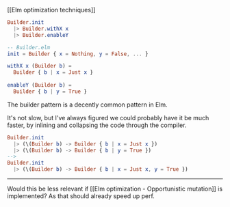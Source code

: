 [[Elm optimization techniques]]

```elm
Builder.init
  |> Builder.withX x
  |> Builder.enableY
```

```elm
-- Builder.elm
init = Builder { x = Nothing, y = False, ... }

withX x (Builder b) =
  Builder { b | x = Just x }
  
enableY (Builder b) =
  Builder { b | y = True }
```

The builder pattern is a decently common pattern in Elm.

It's not slow, but I've always figured we could probably have it be much faster, by inlining and collapsing the code through the compiler.

```elm
Builder.init
  |> (\(Builder b) -> Builder { b | x = Just x })
  |> (\(Builder b) -> Builder { b | y = True })
-->
Builder.init
  |> (\(Builder b) -> Builder { b | x = Just x, y = True })
```

---

Would this be less relevant if [[Elm optimization - Opportunistic mutation]] is implemented? As that should already speed up perf.